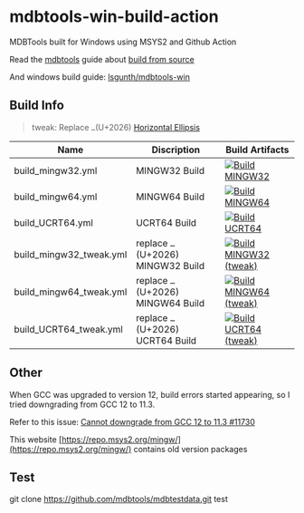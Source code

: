 # mdbtools-win-build-action

MDBTools built for Windows using MSYS2 and Github Action

Read the [mdbtools](https://github.com/mdbtools/mdbtools) guide about [build from source](https://github.com/mdbtools/mdbtools/blob/dev/README.md#from-source)

And windows build guide: [lsgunth/mdbtools-win](https://github.com/lsgunth/mdbtools-win)

## Build Info

> tweak: Replace `…`(U+2026) [Horizontal Ellipsis](https://unicode-table.com/cn/2026/)

| Name                    | Discription                       | Build Artifacts                                                                                                                                                                                                                        |
| ----------------------- | --------------------------------- | -------------------------------------------------------------------------------------------------------------------------------------------------------------------------------------------------------------------------------------- |
| build_mingw32.yml       | MINGW32 Build                     | [![Build MINGW32](https://github.com/liuxsdev/mdbtools-win-build-action/actions/workflows/build_mingw32.yml/badge.svg)](https://github.com/liuxsdev/mdbtools-win-build-action/actions/workflows/build_mingw32.yml)                     |
| build_mingw64.yml       | MINGW64 Build                     | [![Build MINGW64](https://github.com/liuxsdev/mdbtools-win-build-action/actions/workflows/build_mingw64.yml/badge.svg)](https://github.com/liuxsdev/mdbtools-win-build-action/actions/workflows/build_mingw64.yml)                     |
| build_UCRT64.yml        | UCRT64 Build                      | [![Build UCRT64](https://github.com/liuxsdev/mdbtools-win-build-action/actions/workflows/build_UCRT64.yml/badge.svg)](https://github.com/liuxsdev/mdbtools-win-build-action/actions/workflows/build_UCRT64.yml)                        |
| build_mingw32_tweak.yml | replace `…`(U+2026) MINGW32 Build | [![Build MINGW32 (tweak)](https://github.com/liuxsdev/mdbtools-win-build-action/actions/workflows/build_mingw32_tweak.yml/badge.svg)](https://github.com/liuxsdev/mdbtools-win-build-action/actions/workflows/build_mingw32_tweak.yml) |
| build_mingw64_tweak.yml | replace `…`(U+2026) MINGW64 Build | [![Build MINGW64 (tweak)](https://github.com/liuxsdev/mdbtools-win-build-action/actions/workflows/build_mingw64_tweak.yml/badge.svg)](https://github.com/liuxsdev/mdbtools-win-build-action/actions/workflows/build_mingw64_tweak.yml) |
| build_UCRT64_tweak.yml  | replace `…`(U+2026) UCRT64 Build  | [![Build UCRT64 (tweak)](https://github.com/liuxsdev/mdbtools-win-build-action/actions/workflows/build_UCRT64_tweak.yml/badge.svg)](https://github.com/liuxsdev/mdbtools-win-build-action/actions/workflows/build_UCRT64_tweak.yml)    |

## Other

When GCC was upgraded to version 12, build errors started appearing, so I tried downgrading from GCC 12 to 11.3.

Refer to this issue: [Cannot downgrade from GCC 12 to 11.3 #11730](https://github.com/msys2/MINGW-packages/issues/11730)

This website [https://repo.msys2.org/mingw/](https://repo.msys2.org/mingw/) contains old version packages

## Test

git clone https://github.com/mdbtools/mdbtestdata.git test
